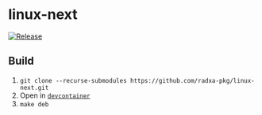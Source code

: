 # linux-next

[![Release](https://github.com/radxa-pkg/linux-next/actions/workflows/release.yaml/badge.svg)](https://github.com/radxa-pkg/linux-next/actions/workflows/release.yaml)

## Build

1. `git clone --recurse-submodules https://github.com/radxa-pkg/linux-next.git`
2. Open in [`devcontainer`](https://code.visualstudio.com/docs/devcontainers/containers)
3. `make deb`
